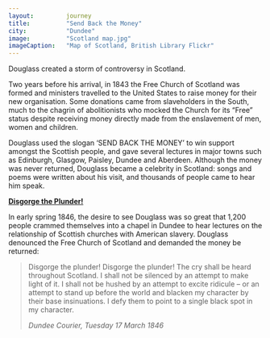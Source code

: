 ```yaml
---
layout: 		journey
title: 			"Send Back the Money"
city:			"Dundee"
image: 			"Scotland map.jpg"
imageCaption: 	"Map of Scotland, British Library Flickr"
---
```


Douglass created a storm of controversy in Scotland. 

Two years before his arrival, in 1843 the Free Church of Scotland was formed and ministers travelled to the United States to raise money for their new organisation. Some donations came from slaveholders in the South, much to the chagrin of abolitionists who mocked the Church for its “Free” status despite receiving money directly made from the enslavement of men, women and children. 

Douglass used the slogan ‘SEND BACK THE MONEY’ to win support amongst the Scottish people, and gave several lectures in major towns such as Edinburgh, Glasgow, Paisley, Dundee and Aberdeen. Although the money was never returned, Douglass became a celebrity in Scotland: songs and poems were written about his visit, and thousands of people came to hear him speak.

<b><u>Disgorge the Plunder! </u></b>

In early spring 1846, the desire to see Douglass was so great that 1,200 people crammed themselves into a chapel in Dundee to hear lectures on the relationship of Scottish churches with American slavery. Douglass denounced the Free Church of Scotland and demanded the money be returned:

>Disgorge the plunder! Disgorge the plunder! The cry shall be heard throughout Scotland. I shall not be silenced by an attempt to make light of it. I shall not be hushed by an attempt to excite ridicule – or an attempt to stand up before the world and blacken my character by their base insinuations. I defy them to point to a single black spot in my character.
> <footer><cite>Dundee Courier, Tuesday 17 March 1846</cite></footer>
